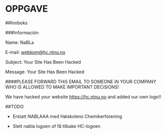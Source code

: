 # OPPGAVE 

##Innboks

###Información

Name: NaBLa

E-mail: webkom@hc.ntnu.no

Subject: Your Site Has Been Hacked

Message: Your Site Has Been Hacked

####PLEASE FORWARD THiS EMAíL TO SOMEONE iN YOUR COMPANY WHO íS ALLOWED TO MAKE iMPORTANT DECiSiONS!

We have hacked your websíte https://hc.ntnu.no and added our own logo!!

##TODO

- Erstatt NABLAAA med Høiskolens Chemikerforening

- Slett nabla logoen of få tilbake HC-logoen


